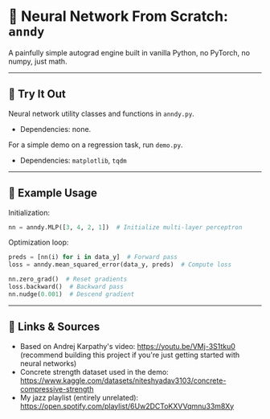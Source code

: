 # 🤖 Neural Network From Scratch: `anndy`  

A painfully simple autograd engine built in vanilla Python, no PyTorch, no numpy, just math. 

--- 

## 🐍 Try It Out
Neural network utility classes and functions in `anndy.py`.  
- Dependencies: none.

For a simple demo on a regression task, run `demo.py`.  
- Dependencies: `matplotlib`, `tqdm`

---

## 🧠 Example Usage
Initialization: 
```py
nn = anndy.MLP([3, 4, 2, 1])  # Initialize multi-layer perceptron
```
Optimization loop: 
```py
preds = [nn(i) for i in data_y]  # Forward pass
loss = anndy.mean_squared_error(data_y, preds)  # Compute loss

nn.zero_grad()  # Reset gradients
loss.backward()  # Backward pass
nn.nudge(0.001)  # Descend gradient
```

---

## 🔗 Links & Sources
- Based on Andrej Karpathy's video: https://youtu.be/VMj-3S1tku0 (recommend building this project if you're just getting started with neural networks)
- Concrete strength dataset used in the demo: https://www.kaggle.com/datasets/niteshyadav3103/concrete-compressive-strength
- My jazz playlist (entirely unrelated): https://open.spotify.com/playlist/6Uw2DCToKXVVqmnu33m8Xy
